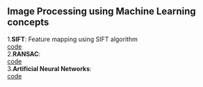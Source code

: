 <h2> Image Processing using Machine Learning concepts</h2>
  
1.**SIFT**: Feature mapping using SIFT algorithm<br>
[code]()<br>
2.**RANSAC**: <br>
[code]()<br>
3.**Artificial Neural Networks**:<br>
[code]()<br>
